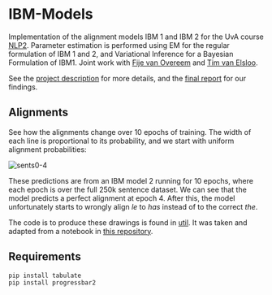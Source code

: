 # IBM-Models
Implementation of the alignment models IBM 1 and IBM 2 for the UvA course [NLP2](https://uva-slpl.github.io/nlp2/). Parameter estimation is performed using EM for the regular formulation of IBM 1 and 2, and Variational Inference for a Bayesian Formulation of IBM1. Joint work with [Fije van Overeem](https://github.com/Fije) and [Tim van Elsloo](https://github.com/elslooo).

See the [project description](project1.pdf) for more details, and the [final report](report/final-report.pdf) for our findings.

## Alignments
See how the alignments change over 10 epochs of training. The width of each line is proportional to its probability, and we start with uniform alignment probabilities:

![sents0-4](sents/loaded/IBM2/uniform/sents-movie.gif)

These predictions are from an IBM model 2 running for 10 epochs, where each epoch is over the full 250k sentence dataset. We can see that the model predicts a perfect alignment at epoch 4. After this, the model unfortunately starts to wrongly align *le* to *has* instead of to the correct *the*.

The code is to produce these drawings is found in [util](lib/util.py). It was taken and adapted from a notebook in [this repository](https://github.com/INFR11133/lab1).

## Requirements
```
pip install tabulate
pip install progressbar2
```